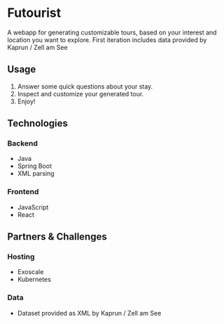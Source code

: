 # Futourist

A webapp for generating customizable tours, based on your interest and location you want to explore.
First iteration includes data provided by Kaprun / Zell am See

## Usage

1. Answer some quick questions about your stay.
2. Inspect and customize your generated tour.
3. Enjoy!

## Technologies

### Backend

- Java
- Spring Boot
- XML parsing

### Frontend

- JavaScript
- React

## Partners & Challenges

### Hosting

- Exoscale
- Kubernetes

### Data

- Dataset provided as XML by Kaprun / Zell am See

